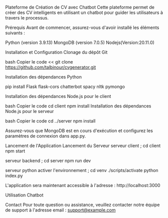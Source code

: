 Plateforme de Création de CV avec Chatbot
Cette plateforme permet de créer des CV intelligents en utilisant un chatbot pour guider les utilisateurs à travers le processus.

Prérequis
Avant de commencer, assurez-vous d'avoir installé les éléments suivants :

Python (version 3.9.13)
MongoDB (version 7.0.5)
Nodejs(Version:20.11.0)

Installation et Configuration
Clonage du dépôt Git

bash
Copier le code
<<
git clone https://github.com/talbinour/cvgenerator.git
>>
Installation des dépendances Python

pip install Flask flask-cors chatterbot spacy nltk pymongo

Installation des dépendances Node.js pour le client

bash
Copier le code
cd client
npm install
Installation des dépendances Node.js pour le serveur

bash
Copier le code
cd ../server
npm install

Assurez-vous que MongoDB est en cours d'exécution et configurez les paramètres de connexion dans app.py.

Lancement de l'Application
Lancement du Serveur
serveur client ; 
cd client 
npm start 

serveur backend ;
cd server 
npm run dev 

serveur python 
activer l'environnement ; 
cd venv 
./scripts/activate
python index.py

L'application sera maintenant accessible à l'adresse : http://localhost:3000

Utilisation
Chatbot


Contact
Pour toute question ou assistance, veuillez contacter notre équipe de support à l'adresse email : support@example.com

